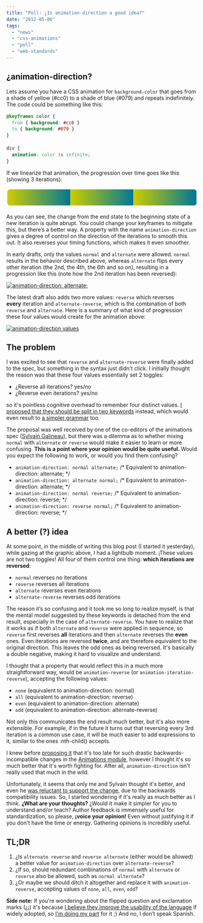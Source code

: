 ```yaml
---
title: "Poll: ¿Is animation-direction a good idea?"
date: "2012-05-06"
tags:
  - "news"
  - "css-animations"
  - "poll"
  - "web-standards"
---
```


## ¿animation-direction?

Lets assume you have a CSS animation for `background-color` that goes from a shade of yellow (#cc0) to a shade of blue (#079) and repeats indefinitely. The code could be something like this:

```css
@keyframes color {
  from { background: #cc0 }
  to { background: #079 }
}

div {
  animation: color 3s infinite;
}
```

If we linearize that animation, the progression over time goes like this (showing 3 iterations):

[![](images/Screen-shot-2012-05-05-at-19.53.52-.png "No animation-direction specified")](images/Screen-shot-2012-05-05-at-19.53.52-.png)

As you can see, the change from the end state to the beginning state of a new iteration is quite abrupt. You could change your keyframes to mitigate this, but there’s a better way. A property with the name `animation-direction` gives a degree of control on the direction of the iterations to smooth this out. It also reverses your timing functions, which makes it even smoother.

In early drafts, only the values `normal` and `alternate` were allowed. `normal` results in the behavior described above, whereas `alternate` flips every other iteration (the 2nd, the 4th, the 6th and so on), resulting in a progression like this (note how the 2nd iteration has been reversed):

[![](images/Screen-shot-2012-05-05-at-20.04.21--1024x80.png "animation-direction: alternate;")](images/Screen-shot-2012-05-05-at-20.04.21-.png)

The latest draft also adds two more values: `reverse` which reverses **every** iteration and `alternate-reverse`, which is the combination of both `reverse` and `alternate`. Here is a summary of what kind of progression these four values would create for the animation above:

[![](images/Screen-shot-2012-05-05-at-20.19.05--1024x362.png "animation-direction values")](images/Screen-shot-2012-05-05-at-20.19.05-.png)

## The problem

I was excited to see that `reverse` and `alternate-reverse` were finally added to the spec, but something in the syntax just didn't click. I initially thought the reason was that these four values essentially set 2 toggles:

- ¿Reverse all iterations? yes/no
- ¿Reverse even iterations? yes/no

so it's pointless cognitive overhead to remember four distinct values. [I proposed that they should be split in two keywords](http://lists.w3.org/Archives/Public/www-style/2012Apr/0799.html) instead, which would even result to [a simpler grammar](http://lists.w3.org/Archives/Public/www-style/2012Apr/0804.html) too.

The proposal was well received by one of the co-editors of the animations spec ([Sylvain Galineau](https://twitter.com/sgalineau)), but there was a dilemma as to whether mixing `normal` with `alternate` or `reverse` would make it easier to learn or more confusing. **This is a point where your opinion would be quite useful.** Would you expect the following to work, or would you find them confusing?

- `animation-direction: normal alternate;` /\* Equivalent to animation-direction: alternate; \*/
- `animation-direction: alternate normal;` /\* Equivalent to animation-direction: alternate; \*/
- `animation-direction: normal reverse;` /\* Equivalent to animation-direction: reverse; \*/
- `animation-direction: reverse normal;` /\* Equivalent to animation-direction: reverse; \*/

## A better (?) idea

At some point, in the middle of writing this blog post (I started it yesterday), while gazing at the graphic above, I had a lightbulb moment. ¡These values are not two toggles! All four of them control one thing: **which iterations are reversed**:

- `normal` reverses no iterations
- `reverse` reverses all iterations
- `alternate` reverses even iterations
- `alternate-reverse` reverses odd iterations

The reason it’s so confusing and it took me so long to realize myself, is that the mental model suggested by these keywords is detached from the end result, especially in the case of `alternate-reverse`. You have to realize that it works as if both `alternate` and `reverse` were applied in sequence, so `reverse` first reverses **all** iterations and then `alternate` reverses the **even** ones. Even iterations are reversed **twice**, and are therefore equivalent to the original direction. This leaves the odd ones as being reversed. It's basically a double negative, making it hard to visualize and understand.

I thought that a property that would reflect this in a much more straightforward way, would be `animation-reverse` (or `animation-iteration-reverse`), accepting the following values:

- `none` (equivalent to animation-direction: normal)
- `all` (equivalent to animation-direction: reverse)
- `even` (equivalent to animation-direction: alternate)
- `odd` (equivalent to animation-direction: alternate-reverse)

Not only this communicates the end result much better, but it's also more extensible. For example, if in the future it turns out that reversing every 3rd iteration is a common use case, it will be much easier to add expressions to it, similar to the ones :nth-child() accepts.

I knew before [proposing it](http://lists.w3.org/Archives/Public/www-style/2012May/0185.html) that it's too late for such drastic backwards-incompatible changes in the [Animations module](http://www.w3.org/TR/css3-animations/), however I thought it's so much better that it's worth fighting for. After all, `animation-direction` isn't really used that much in the wild.

Unfortunately, it seems that only me and Sylvain thought it's better, and even he [was reluctant to support the change](http://lists.w3.org/Archives/Public/www-style/2012May/0188.html), due to the backwards compatibility issues. So, I started wondering if it's really as much better as I think. **¿What are your thoughts?** ¿Would it make it simpler for you to understand and/or teach? Author feedback is immensely useful for standardization, so please, **¡voice your opinion!** Even without justifying it if you don't have the time or energy. Gathering opinions is incredibly useful.

## TL;DR

1. ¿Is `alternate reverse` and `reverse alternate` (either would be allowed) a better value for `animation-direction` over `alternate-reverse`?
2. ¿If so, should redundant combinations of `normal` with `alternate` or `reverse` also be allowed, such as `normal alternate`?
3. ¿Or maybe we should ditch it altogether and replace it with `animation-reverse`, accepting values of `none`, `all`, `even`, `odd`?

**Side note:** If you’re wondering about the flipped question and exclamation marks (¿¡) it's because [I believe they improve the usability of the language](https://twitter.com/LeaVerou/status/198556042387390464) if widely adopted, so [I'm doing my part](https://twitter.com/LeaVerou/status/198559059346063360) for it ;) And no, I don’t speak Spanish.
